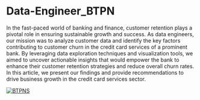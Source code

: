 # Data-Engineer_BTPN

In the fast-paced world of banking and finance, customer retention plays a pivotal role in ensuring sustainable growth and success. As data engineers, our mission was to analyze customer data and identify the key factors contributing to customer churn in the credit card services of a prominent bank. By leveraging data exploration techniques and visualization tools, we aimed to uncover actionable insights that would empower the bank to enhance their customer retention strategies and reduce overall churn rates. In this article, we present our findings and provide recommendations to drive business growth in the credit card services sector.

<div class='tableauPlaceholder' id='viz1688916546629' style='position: relative'><noscript><a href='#'><img alt='BTPNS ' src='https:&#47;&#47;public.tableau.com&#47;static&#47;images&#47;4W&#47;4WX8KQRFZ&#47;1_rss.png' style='border: none' /></a></noscript><object class='tableauViz'  style='display:none;'><param name='host_url' value='https%3A%2F%2Fpublic.tableau.com%2F' /> <param name='embed_code_version' value='3' /> <param name='path' value='shared&#47;4WX8KQRFZ' /> <param name='toolbar' value='yes' /><param name='static_image' value='https:&#47;&#47;public.tableau.com&#47;static&#47;images&#47;4W&#47;4WX8KQRFZ&#47;1.png' /> <param name='animate_transition' value='yes' /><param name='display_static_image' value='yes' /><param name='display_spinner' value='yes' /><param name='display_overlay' value='yes' /><param name='display_count' value='yes' /><param name='language' value='en-US' /></object></div>               

<script type='text/javascript'>                    var divElement = document.getElementById('viz1688916546629');                    var vizElement = divElement.getElementsByTagName('object')[0];                    vizElement.style.width='1016px';vizElement.style.height='991px';                    var scriptElement = document.createElement('script');                    scriptElement.src = 'https://public.tableau.com/javascripts/api/viz_v1.js';                    vizElement.parentNode.insertBefore(scriptElement, vizElement);                </script>
